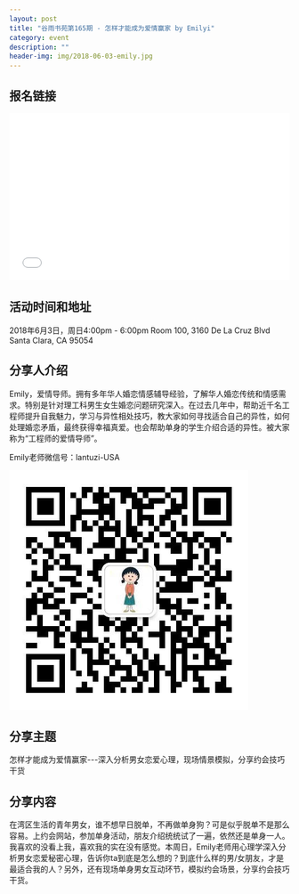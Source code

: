 ```yaml
---
layout: post
title: "谷雨书苑第165期 - 怎样才能成为爱情赢家 by Emilyi"
category: event
description: ""
header-img: img/2018-06-03-emily.jpg
---
```


## 报名链接
<div style="width:100%; text-align:left;" ><iframe src="//eventbrite.com/tickets-external?eid=46515096907&ref=etckt" frameborder="0" height="300" width="100%" vspace="0" hspace="0" marginheight="5" marginwidth="5" scrolling="auto" allowtransparency="true"></iframe></div>

## 活动时间和地址
2018年6月3日，周日4:00pm - 6:00pm
Room 100, 3160 De La Cruz Blvd Santa Clara, CA 95054

## 分享人介绍
Emily，爱情导师。拥有多年华人婚恋情感辅导经验，了解华人婚恋传统和情感需求。特别是针对理工科男生女生婚恋问题研究深入。在过去几年中，帮助近千名工程师提升自我魅力，学习与异性相处技巧，教大家如何寻找适合自己的异性，如何处理婚恋矛盾，最终获得幸福真爱。也会帮助单身的学生介绍合适的异性。被大家称为“工程师的爱情导师”。

Emily老师微信号：lantuzi-USA


![img](/img/2018-06-03-emily-weixin.jpg)

## 分享主题
怎样才能成为爱情赢家---深入分析男女恋爱心理，现场情景模拟，分享约会技巧干货


## 分享内容 
在湾区生活的青年男女，谁不想早日脱单，不再做单身狗？可是似乎脱单不是那么容易。上约会网站，参加单身活动，朋友介绍统统试了一遍，依然还是单身一人。我喜欢的没看上我，喜欢我的实在没有感觉。本周日，Emily老师用心理学深入分析男女恋爱秘密心理，告诉你ta到底是怎么想的？到底什么样的男/女朋友，才是最适合我的人？另外，还有现场单身男女互动环节，模拟约会场景，分享约会技巧干货。
